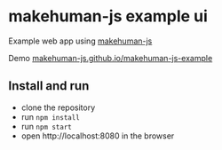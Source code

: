 # makehuman-js example ui

Example web app using [makehuman-js](https://github.com/makehuman-js/makehuman-js)

Demo [makehuman-js.github.io/makehuman-js-example](makehuman-js.github.io/makehuman-js-example)

## Install and run

- clone the repository
- run `npm install`
- run `npm start`
- open http://localhost:8080 in the browser
